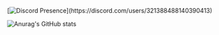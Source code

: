 [![Discord Presence](https://lanyard-profile-readme.vercel.app/api/321388488140390413?animated=true&hideDiscrim=true&borderRadius=30px&idleMessage=Probably%20doing%20something%20else...)](https://discord.com/users/321388488140390413)
  
![Anurag's GitHub stats](https://github-readme-stats.vercel.app/api?username=kaizeyfxy&show_icons=true&theme=dracula)

